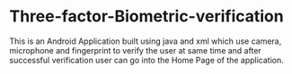 # Three-factor-Biometric-verification
This is an Android Application built using java and xml which use camera, microphone and fingerprint to verify the user at same time and after successful verification user can go into the Home Page of the application.
